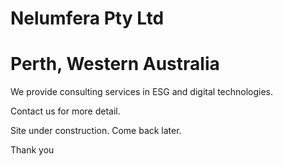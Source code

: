 # Nelumfera Pty Ltd
# Perth, Western Australia

We provide consulting services in ESG and digital technologies. 

Contact us for more detail.

Site under construction. Come back later.

Thank you


